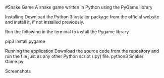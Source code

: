 #Snake Game
A snake game written in Python using the PyGame library

Installing
Download the Python 3 installer package from the official website and install it, if not installed previously.

Run the following in the terminal to install the Pygame library

pip3 install pygame

Running the application
Download the source code from the repository and run the file just as any other Python script (.py) file.
python3 Snake\ Game.py


Screenshots




